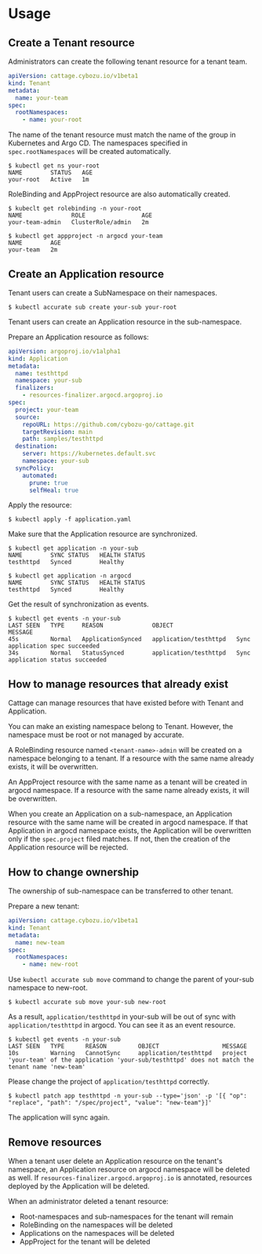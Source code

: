 # Usage

## Create a Tenant resource

Administrators can create the following tenant resource for a tenant team.

```yaml
apiVersion: cattage.cybozu.io/v1beta1
kind: Tenant
metadata:
  name: your-team
spec:
  rootNamespaces:
    - name: your-root
```

The name of the tenant resource must match the name of the group in Kubernetes and Argo CD.
The namespaces specified in `spec.rootNamespaces` will be created automatically.

```console
$ kubectl get ns your-root
NAME        STATUS   AGE
your-root   Active   1m
```

RoleBinding and AppProject resource are also automatically created.

```console
$ kubeclt get rolebinding -n your-root
NAME              ROLE                AGE
your-team-admin   ClusterRole/admin   2m
```

```console
$ kubectl get appproject -n argocd your-team
NAME        AGE
your-team   2m
```

## Create an Application resource

Tenant users can create a SubNamespace on their namespaces.

```console
$ kubectl accurate sub create your-sub your-root
```

Tenant users can create an Application resource in the sub-namespace.

Prepare an Application resource as follows:

```yaml
apiVersion: argoproj.io/v1alpha1
kind: Application
metadata:
  name: testhttpd
  namespace: your-sub
  finalizers:
    - resources-finalizer.argocd.argoproj.io
spec:
  project: your-team
  source:
    repoURL: https://github.com/cybozu-go/cattage.git
    targetRevision: main
    path: samples/testhttpd
  destination:
    server: https://kubernetes.default.svc
    namespace: your-sub
  syncPolicy:
    automated:
      prune: true
      selfHeal: true
```

Apply the resource:

```console
$ kubectl apply -f application.yaml
```

Make sure that the Application resource are synchronized.

```console
$ kubectl get application -n your-sub
NAME        SYNC STATUS   HEALTH STATUS
testhttpd   Synced        Healthy
```

```console
$ kubectl get application -n argocd
NAME        SYNC STATUS   HEALTH STATUS
testhttpd   Synced        Healthy
```

Get the result of synchronization as events.

```console
$ kubectl get events -n your-sub
LAST SEEN   TYPE     REASON              OBJECT                  MESSAGE
45s         Normal   ApplicationSynced   application/testhttpd   Sync application spec succeeded
34s         Normal   StatusSynced        application/testhttpd   Sync application status succeeded
```

## How to manage resources that already exist

Cattage can manage resources that have existed before with Tenant and Application.

You can make an existing namespace belong to Tenant.
However, the namespace must be root or not managed by accurate.

A RoleBinding resource named `<tenant-name>-admin` will be created on a namespace belonging to a tenant.
If a resource with the same name already exists, it will be overwritten.

An AppProject resource with the same name as a tenant will be created in argocd namespace.
If a resource with the same name already exists, it will be overwritten.

When you create an Application on a sub-namespace, an Application resource with the same name will be created in argocd namespace.
If that Application in argocd namespace exists, the Application will be overwritten only if the `spec.project` filed matches.
If not, then the creation of the Application resource will be rejected.

## How to change ownership

The ownership of sub-namespace can be transferred to other tenant.

Prepare a new tenant:

```yaml
apiVersion: cattage.cybozu.io/v1beta1
kind: Tenant
metadata:
  name: new-team
spec:
  rootNamespaces:
    - name: new-root
```

Use `kubectl accurate sub move` command to change the parent of your-sub namespace to new-root.

```console
$ kubectl accurate sub move your-sub new-root
```

As a result, `application/testhttpd` in your-sub will be out of sync with `application/testhttpd` in argocd.
You can see it as an event resource.

```console
$ kubectl get events -n your-sub
LAST SEEN   TYPE      REASON         OBJECT                  MESSAGE
10s         Warning   CannotSync     application/testhttpd   project 'your-team' of the application 'your-sub/testhttpd' does not match the tenant name 'new-team'
```

Please change the project of `application/testhttpd` correctly.

```console
$ kubectl patch app testhttpd -n your-sub --type='json' -p '[{ "op": "replace", "path": "/spec/project", "value": "new-team"}]'
```

The application will sync again.

## Remove resources

When a tenant user delete an Application resource on the tenant's namespace, an Application resource on argocd namespace will be deleted as well.
If `resources-finalizer.argocd.argoproj.io` is annotated, resources deployed by the Application will be deleted.

When an administrator deleted a tenant resource:
- Root-namespaces and sub-namespaces for the tenant will remain
- RoleBinding on the namespaces will be deleted
- Applications on the namespaces will be deleted
- AppProject for the tenant will be deleted
